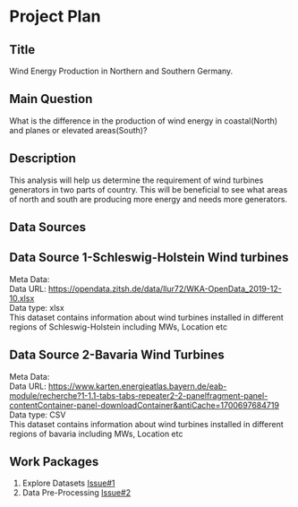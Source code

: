 # Project Plan

## Title
Wind Energy Production in Northern and Southern Germany.

## Main Question
What is the difference in the production of wind energy in coastal(North) and planes or elevated areas(South)?
## Description 
This analysis will help us determine the requirement of wind turbines generators in two parts of country. This will be beneficial to see what areas of north and south are producing more energy and needs more generators.
## Data Sources
## Data Source 1-Schleswig-Holstein Wind turbines
Meta Data: \
Data URL: https://opendata.zitsh.de/data/llur72/WKA-OpenData_2019-12-10.xlsx \
Data type: xlsx \
This dataset contains information about wind turbines installed in different regions of Schleswig-Holstein including MWs, Location etc
## Data Source 2-Bavaria Wind Turbines
Meta Data: \
Data URL: https://www.karten.energieatlas.bayern.de/eab-module/recherche?1-1.1-tabs-tabs-repeater2-2-panelfragment-panel-contentContainer-panel-downloadContainer&antiCache=1700697684719 \
Data type: CSV \
This dataset contains information about wind turbines installed in different regions of bavaria including MWs, Location etc
## Work Packages
1. Explore Datasets [Issue#1](https://github.com/K-Usman/MADE-FAU/issues/2)
2. Data Pre-Processing [Issue#2](https://github.com/K-Usman/MADE-FAU/issues/1)

